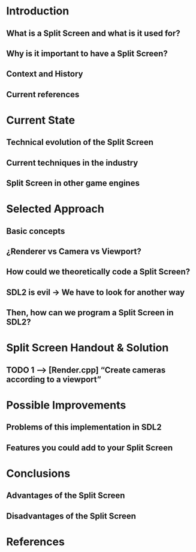 # Introduction

## What is a Split Screen and what is it used for?
## Why is it important to have a Split Screen?
## Context and History
## Current references

# Current State

## Technical evolution of the Split Screen
## Current techniques in the industry
## Split Screen in other game engines

# Selected Approach

## Basic concepts
## ¿Renderer vs Camera vs Viewport?
## How could we theoretically code a Split Screen?
## SDL2 is evil  →  We have to look for another way
## Then, how can we program a Split Screen in SDL2?

# Split Screen Handout & Solution

## TODO 1 --> [Render.cpp] “Create cameras according to a viewport”

# Possible Improvements

## Problems of this implementation in SDL2
## Features you could add to your Split Screen

# Conclusions

## Advantages of the Split Screen
## Disadvantages of the Split Screen

# References

